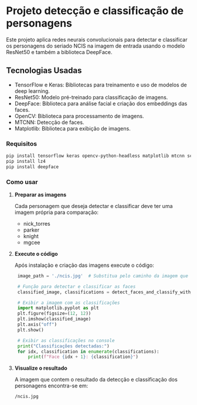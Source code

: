 # Projeto detecção e classificação de personagens

Este projeto aplica redes neurais convolucionais para detectar e classificar
os personagens do seriado NCIS na imagem de entrada usando o modelo ResNet50 e também a biblioteca DeepFace.

## Tecnologias Usadas
- TensorFlow e Keras: Bibliotecas para treinamento e uso de modelos de deep learning.
- ResNet50: Modelo pré-treinado para classificação de imagens.
- DeepFace: Biblioteca para análise facial e criação dos embeddings das faces.
- OpenCV: Biblioteca para processamento de imagens.
- MTCNN: Detecção de faces.
- Matplotlib: Biblioteca para exibição de imagens.

### Requisitos
```bash
pip install tensorflow keras opencv-python-headless matplotlib mtcnn scikit-learn
pip install lz4
pip install deepface
```
### Como usar

1. **Preparar as imagens**

   Cada personagem que deseja detectar e classificar deve ter uma imagem própria para comparação:

   - nick_torres
   - parker
   - knight
   - mgcee
   
2. **Execute o código**

   Após instalação e criação das imagens execute o código:

   ```python
	image_path = './ncis.jpg'  # Substitua pelo caminho da imagem que você deseja analisar

	# Função para detectar e classificar as faces
	classified_image, classifications = detect_faces_and_classify_with_names(image_path)

	# Exibir a imagem com as classificações
	import matplotlib.pyplot as plt
	plt.figure(figsize=(12, 12))
	plt.imshow(classified_image)
	plt.axis("off")
	plt.show()

	# Exibir as classificações no console
	print("Classificações detectadas:")
	for idx, classification in enumerate(classifications):
		print(f"Face {idx + 1}: {classification}")
	```
   

3. **Visualize o resultado**

   A imagem que contem o resultado da detecção e classificação dos personagens encontra-se em:

   ```bash
   /ncis.jpg
   ```

